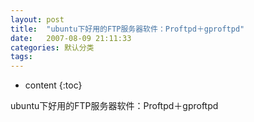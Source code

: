 ```yaml
---
layout: post
title:  "ubuntu下好用的FTP服务器软件：Proftpd＋gproftpd"
date:   2007-08-09 21:11:33
categories: 默认分类
tags:
---
```


* content
{:toc}

ubuntu下好用的FTP服务器软件：Proftpd＋gproftpd
        
